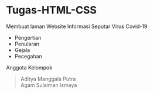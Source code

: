 # Tugas-HTML-CSS
Membuat laman Website Informasi Seputar Virus Covid-19
  - Pengertian
  - Penularan
  - Gejala
  - Pecegahan
  
Anggota Kelompok
  > Aditya Manggala Putra  
  > Agam Sulaiman Ismaya
